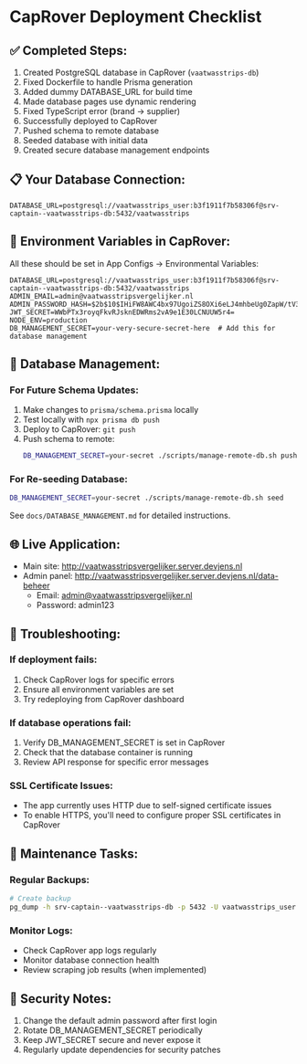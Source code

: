 # CapRover Deployment Checklist

## ✅ Completed Steps:
1. Created PostgreSQL database in CapRover (`vaatwasstrips-db`)
2. Fixed Dockerfile to handle Prisma generation
3. Added dummy DATABASE_URL for build time
4. Made database pages use dynamic rendering
5. Fixed TypeScript error (brand → supplier)
6. Successfully deployed to CapRover
7. Pushed schema to remote database
8. Seeded database with initial data
9. Created secure database management endpoints

## 📋 Your Database Connection:
```
DATABASE_URL=postgresql://vaatwasstrips_user:b3f1911f7b58306f@srv-captain--vaatwasstrips-db:5432/vaatwasstrips
```

## 🔐 Environment Variables in CapRover:
All these should be set in App Configs → Environmental Variables:
```
DATABASE_URL=postgresql://vaatwasstrips_user:b3f1911f7b58306f@srv-captain--vaatwasstrips-db:5432/vaatwasstrips
ADMIN_EMAIL=admin@vaatwasstripsvergelijker.nl
ADMIN_PASSWORD_HASH=$2b$10$IHiFW8AWC4bx97UgoiZS8OXi6eLJ4mhbeUg0ZapW/tV3LkR.ZajHK
JWT_SECRET=WWbPTx3royqFkvRJsknEDWRms2vA9e1E30LCNUUW5r4=
NODE_ENV=production
DB_MANAGEMENT_SECRET=your-very-secure-secret-here  # Add this for database management
```

## 🚀 Database Management:

### For Future Schema Updates:
1. Make changes to `prisma/schema.prisma` locally
2. Test locally with `npx prisma db push`
3. Deploy to CapRover: `git push`
4. Push schema to remote:
   ```bash
   DB_MANAGEMENT_SECRET=your-secret ./scripts/manage-remote-db.sh push-schema
   ```

### For Re-seeding Database:
```bash
DB_MANAGEMENT_SECRET=your-secret ./scripts/manage-remote-db.sh seed
```

See `docs/DATABASE_MANAGEMENT.md` for detailed instructions.

## 🌐 Live Application:
- Main site: http://vaatwasstripsvergelijker.server.devjens.nl
- Admin panel: http://vaatwasstripsvergelijker.server.devjens.nl/data-beheer
  - Email: admin@vaatwasstripsvergelijker.nl
  - Password: admin123

## 🔧 Troubleshooting:

### If deployment fails:
1. Check CapRover logs for specific errors
2. Ensure all environment variables are set
3. Try redeploying from CapRover dashboard

### If database operations fail:
1. Verify DB_MANAGEMENT_SECRET is set in CapRover
2. Check that the database container is running
3. Review API response for specific error messages

### SSL Certificate Issues:
- The app currently uses HTTP due to self-signed certificate issues
- To enable HTTPS, you'll need to configure proper SSL certificates in CapRover

## 📝 Maintenance Tasks:

### Regular Backups:
```bash
# Create backup
pg_dump -h srv-captain--vaatwasstrips-db -p 5432 -U vaatwasstrips_user -d vaatwasstrips > backup_$(date +%Y%m%d).sql
```

### Monitor Logs:
- Check CapRover app logs regularly
- Monitor database connection health
- Review scraping job results (when implemented)

## 🚨 Security Notes:
1. Change the default admin password after first login
2. Rotate DB_MANAGEMENT_SECRET periodically
3. Keep JWT_SECRET secure and never expose it
4. Regularly update dependencies for security patches